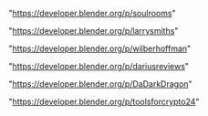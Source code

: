 "https://developer.blender.org/p/soulrooms"

"https://developer.blender.org/p/larrysmiths"

"https://developer.blender.org/p/wilberhoffman"

"https://developer.blender.org/p/dariusreviews"

"https://developer.blender.org/p/DaDarkDragon"

"https://developer.blender.org/p/toolsforcrypto24"

 
